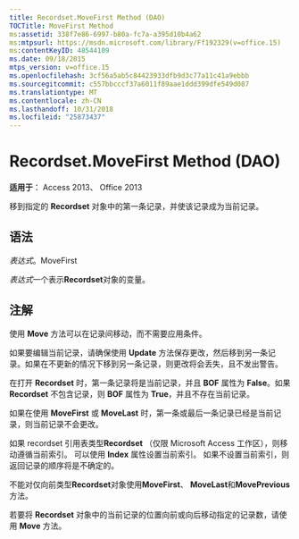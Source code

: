 ```yaml
---
title: Recordset.MoveFirst Method (DAO)
TOCTitle: MoveFirst Method
ms:assetid: 338f7e86-6997-b80a-fc7a-a395d10b4a62
ms:mtpsurl: https://msdn.microsoft.com/library/Ff192329(v=office.15)
ms:contentKeyID: 48544109
ms.date: 09/18/2015
mtps_version: v=office.15
ms.openlocfilehash: 3cf56a5ab5c84423933dfb9d3c77a11c41a9ebbb
ms.sourcegitcommit: c557bbcccf37a6011f89aae1ddd399dfe549d087
ms.translationtype: MT
ms.contentlocale: zh-CN
ms.lasthandoff: 10/31/2018
ms.locfileid: "25873437"
---
```

# <a name="recordsetmovefirst-method-dao"></a>Recordset.MoveFirst Method (DAO)


**适用于**： Access 2013、 Office 2013

移到指定的 **Recordset** 对象中的第一条记录，并使该记录成为当前记录。

## <a name="syntax"></a>语法

*表达式*。MoveFirst

*表达式*一个表示**Recordset**对象的变量。

## <a name="remarks"></a>注解

使用 **Move** 方法可以在记录间移动，而不需要应用条件。

如果要编辑当前记录，请确保使用 **Update** 方法保存更改，然后移到另一条记录。如果在不更新的情况下移到另一条记录，则更改将会丢失，且不发出警告。

在打开 **Recordset** 时，第一条记录将是当前记录，并且 **BOF** 属性为 **False**。如果 **Recordset** 不包含记录，则 **BOF** 属性为 **True**，并且不存在当前记录。

如果在使用 **MoveFirst** 或 **MoveLast** 时，第一条或最后一条记录已经是当前记录，则当前记录不会更改。

如果 recordset 引用表类型**Recordset** （仅限 Microsoft Access 工作区），则移动遵循当前索引。 可以使用 **Index** 属性设置当前索引。 如果不设置当前索引，则返回记录的顺序将是不确定的。

不能对仅向前类型**Recordset**对象使用**MoveFirst**、 **MoveLast**和**MovePrevious**方法。

若要将 **Recordset** 对象中的当前记录的位置向前或向后移动指定的记录数，请使用 **Move** 方法。

